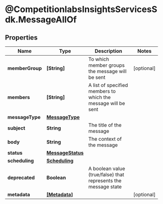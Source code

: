 # @CompetitionlabsInsightsServicesSdk.MessageAllOf

## Properties

Name | Type | Description | Notes
------------ | ------------- | ------------- | -------------
**memberGroup** | **[String]** | To which member groups the message will be sent | [optional] 
**members** | **[String]** | A list of specified members to which the message will be sent | 
**messageType** | [**MessageType**](MessageType.md) |  | 
**subject** | **String** | The title of the message | 
**body** | **String** | The context of the message | 
**status** | [**MessageStatus**](MessageStatus.md) |  | 
**scheduling** | [**Scheduling**](Scheduling.md) |  | 
**deprecated** | **Boolean** | A boolean value (true/false) that represents the message state | 
**metadata** | [**[Metadata]**](Metadata.md) |  | [optional] 


